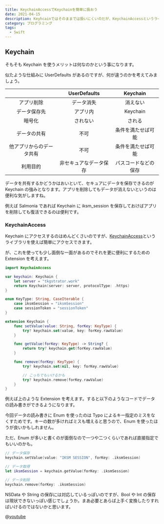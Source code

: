 ```yaml
---
title: KeychainAccessでKeychainを簡単に扱おう
date: 2021-04-15
description: Keyhcainではそのままでは扱いにくいのだが、KeychainAccessというライブラリを使えば手軽に扱えます
category: プログラミング
tags:
  - Swift
---
```


## Keychain

そもそも Keychain を使うメリットは何なのかという事になります。

似たような仕組みに UserDefaults があるのですが、何が違うのかを考えてみましょう。

|                          |      UserDefaults      |       Keychain       |
| :----------------------: | :--------------------: | :------------------: |
|        アプリ削除        |       データ消失       |       消えない       |
|       データ保存先       |        アプリ内        |       Keychain       |
|          暗号化          |        されない        |        される        |
|       データの共有       |          不可          |  条件を満たせば可能  |
| 他アプリからのデータ共有 |          不可          |  条件を満たせば可能  |
|         利用目的         | 非セキュアなデータ保存 | パスコードなどの保存 |

データを共有するかどうかはおいといて、セキュアにデータを保存できるのが Keychain の強みとなります。アプリを削除してもデータが消えないというのは便利な気がしますね。

例えば Salmonia であれば Keychain に iksm_session を保存しておけばアプリを削除しても復活できるのは便利です。

### KeychainAccess

Keychain にアクセスするのはめんどくさいのですが、[KeychainAccess](https://github.com/kishikawakatsumi/KeychainAccess)というライブラリを使えば簡単にアクセスできます。

が、これを使っても少し面倒な一面があるのでそれを更に便利にするための Extension を考えます。

```swift
import KeychainAccess

var keychain: Keychain {
    let server = "tkgstrator.work"
    return Keychain(server: server, protocolType: .https)
}

enum KeyType: String, CaseIterable {
    case iksmSession = "iksmSession"
    case sessionToken = "sessionToken"
}

extension Keychain {
    func setValue(value: String, forKey: KeyType) {
        try? keychain.set(value, key: forKey.rawValue)
    }

    func getValue(forKey: KeyType) -> String? {
        return try? keychain.get(forKey.rawValue)
    }

    func remove(forKey: KeyType) {
        try? keychain.set(nil, key: forKey.rawValue)

        // こっちでもいけるかも
        try? keychain.remove(forKey.rawValue)
    }
}
```

例えば上のような Extension を考えます。すると以下のようなコードでデータの読み書きができるようになります。

今回データの読み書きに Enum を使ったのは Typo によるキー指定のミスをなくすためです。キーの数が多ければミスも増えると思うので、Enum を使ったほうが良いかもしれません。

ただ、Enum が多いと書くのが面倒なので一つや二つくらいであれば直接指定でもいいのかも。

```swift
// データ保存
keychain.setValue(value: "IKSM SESSION", forKey: .iksmSession)

// データ取得
let iksmSession = keychain.getValue(forKey: .iksmSession)

// データ削除
keychain.remove(forKey: .iksmSession)
```

NSData や String の保存には対応しているっぽいのですが、Bool や Int の保存は現状できないっぽい感じでしょうか。まあ必要とあらば上手く変換したりすればいけるのではないかと思います。

@[youtube](https://www.youtube.com/watch?v=9fQr8ykquCA)
